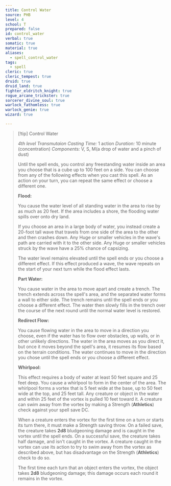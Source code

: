 ```yaml
---
title: Control Water
source: PHB
level: 4
school: T
prepared: false
id: control_water
verbal: true
somatic: true
material: true
aliases:
  - spell_control_water
tags:
  - spell
cleric: true
cleric_tempest: true
druid: true
druid_land: true
fighter_eldritch_knight: true
rogue_arcane_trickster: true
sorcerer_divine_soul: true
warlock_fathomless: true
warlock_genie: true
wizard: true

---
```

>[!tip] Control Water
>
> *4th level Transmutaion*
> *Casting Time:* 1 action
> *Duration:* 10 minute (concentration)
> *Components:* V, S, M(a drop of water and a pinch of dust)
>
>Until the spell ends, you control any freestanding water inside an area you choose that is a cube up to 100 feet on a side. You can choose from any of the following effects when you cast this spell. As an action on your turn, you can repeat the same effect or choose a different one.
>
>**Flood:**
>
>You cause the water level of all standing water in the area to rise by as much as 20 feet. If the area includes a shore, the flooding water spills over onto dry land.
>
>If you choose an area in a large body of water, you instead create a 20-foot tall wave that travels from one side of the area to the other and then crashes down. Any Huge or smaller vehicles in the wave's path are carried with it to the other side. Any Huge or smaller vehicles struck by the wave have a 25% chance of capsizing.
>
>The water level remains elevated until the spell ends or you choose a different effect. If this effect produced a wave, the wave repeats on the start of your next turn while the flood effect lasts.
>
>**Part Water:**
>
>You cause water in the area to move apart and create a trench. The trench extends across the spell's area, and the separated water forms a wall to either side. The trench remains until the spell ends or you choose a different effect. The water then slowly fills in the trench over the course of the next round until the normal water level is restored.
>
>**Redirect Flow:**
>
>You cause flowing water in the area to move in a direction you choose, even if the water has to flow over obstacles, up walls, or in other unlikely directions. The water in the area moves as you direct it, but once it moves beyond the spell's area, it resumes its flow based on the terrain conditions. The water continues to move in the direction you chose until the spell ends or you choose a different effect.
>
>**Whirlpool:**
>
>This effect requires a body of water at least 50 feet square and 25 feet deep. You cause a whirlpool to form in the center of the area. The whirlpool forms a vortex that is 5 feet wide at the base, up to 50 feet wide at the top, and 25 feet tall. Any creature or object in the water and within 25 feet of the vortex is pulled 10 feet toward it. A creature can swim away from the vortex by making a Strength (**Athletics**) check against your spell save DC.
>
>When a creature enters the vortex for the first time on a turn or starts its turn there, it must make a Strength saving throw. On a failed save, the creature takes **2d8** bludgeoning damage and is caught in the vortex until the spell ends. On a successful save, the creature takes half damage, and isn't caught in the vortex. A creature caught in the vortex can use its action to try to swim away from the vortex as described above, but has disadvantage on the Strength (**Athletics**) check to do so.
>
>The first time each turn that an object enters the vortex, the object takes **2d8** bludgeoning damage; this damage occurs each round it remains in the vortex.
>

